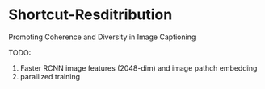 # Shortcut-Resditribution
Promoting Coherence and Diversity in Image Captioning 

TODO:
1. Faster RCNN image features (2048-dim) and image pathch embedding 
2. parallized training 
